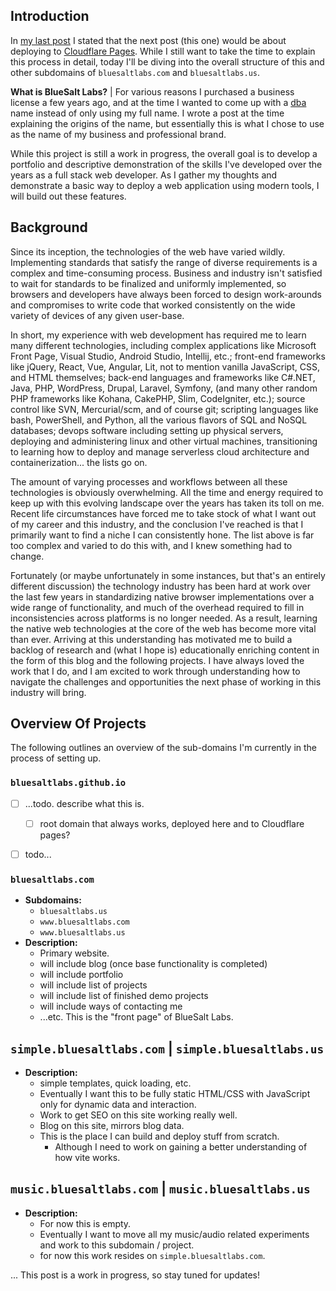 ## Introduction

In [my last post](/blog/posts?id=3) I stated that the next post (this one) would be about deploying to [Cloudflare Pages](https://pages.cloudflare.com). While I still want to take the time to explain this process in detail, today I'll be diving into the overall structure of this and other subdomains of `bluesaltlabs.com` and `bluesaltlabs.us`.

<div class="note-box">
  <strong>What is BlueSalt Labs?</strong> | For various reasons I purchased a business license a few years ago, and at the time I wanted to come up with a <a href="https://en.wikipedia.org/wiki/Trade_name" target="_blank">dba</a> name instead of only using my full name. I wrote a post at the time explaining the origins of the name, but essentially this is what I chose to use as the name of my business and professional brand.
</div>

While this project is still a work in progress, the overall goal is to develop a portfolio and descriptive demonstration of the skills I've developed over the years as a full stack web developer. As I gather my thoughts and demonstrate a basic way to deploy a web application using modern tools, I will build out these features.

## Background

Since its inception, the technologies of the web have varied wildly. Implementing standards that satisfy the range of diverse requirements is a complex and time-consuming process. Business and industry isn't satisfied to wait for standards to be finalized and uniformly implemented, so browsers and developers have always been forced to design work-arounds and compromises to write code that worked consistently on the wide variety of devices of any given user-base.

In short, my experience with web development has required me to learn many different technologies, including complex applications like Microsoft Front Page, Visual Studio, Android Studio, Intellij, etc.; front-end frameworks like jQuery, React, Vue, Angular, Lit, not to mention vanilla JavaScript, CSS, and HTML themselves; back-end languages and frameworks like C#.NET, Java, PHP, WordPress, Drupal, Laravel, Symfony, (and many other random PHP frameworks like Kohana, CakePHP, Slim, CodeIgniter, etc.); source control like SVN, Mercurial/scm, and of course git; scripting languages like bash, PowerShell, and Python, all the various flavors of SQL and NoSQL databases;  devops software including setting up physical servers, deploying and administering linux and other virtual machines, transitioning to learning how to deploy and manage serverless cloud architecture and containerization... the lists go on.

The amount of varying processes and workflows between all these technologies is obviously overwhelming. All the time and energy required to keep up with this evolving landscape over the years has taken its toll on me. Recent life circumstances have forced me to take stock of what I want out of my career and this industry, and the conclusion I've reached is that I primarily want to find a niche I can consistently hone. The list above is far too complex and varied to do this with, and I knew something had to change.

Fortunately (or maybe unfortunately in some instances, but that's an entirely different discussion) the technology industry has been hard at work over the last few years in standardizing native browser implementations over a wide range of functionality, and much of the overhead required to fill in inconsistencies across platforms is no longer needed. As a result, learning the native web technologies at the core of the web has become more vital than ever. Arriving at this understanding has motivated me to build a backlog of research and (what I hope is) educationally enriching content in the form of this blog and the following projects. I have always loved the work that I do, and I am excited to work through understanding how to navigate the challenges and opportunities the next phase of working in this industry will bring.


## Overview Of Projects

The following outlines an overview of the sub-domains I'm currently in the process of setting up.

### `bluesaltlabs.github.io`

- [ ] ...todo. describe what this is.
   - [ ] root domain that always works, deployed here and to Cloudflare pages?
- [ ] todo...


### `bluesaltlabs.com`

- **Subdomains:**
  - `bluesaltlabs.us`
  - `www.bluesaltlabs.com`
  - `www.bluesaltlabs.us`
- **Description:**
  - Primary website.
  - will include blog (once base functionality is completed)
  - will include portfolio
  - will include list of projects
  - will include list of finished demo projects
  - will include ways of contacting me
  - ...etc. This is the "front page" of BlueSalt Labs.


## `simple.bluesaltlabs.com` | `simple.bluesaltlabs.us`

- **Description:**
  - simple templates, quick loading, etc.
  - Eventually I want this to be fully static HTML/CSS with JavaScript only for dynamic data and interaction.
  - Work to get SEO on this site working really well.
  - Blog on this site, mirrors blog data.
  - This is the place I can build and deploy stuff from scratch.
    - Although I need to work on gaining a better understanding of how vite works.


## `music.bluesaltlabs.com` | `music.bluesaltlabs.us`

- **Description:**
  - For now this is empty.
  - Eventually I want to move all my music/audio related experiments and work to this subdomain / project.
  - for now this work resides on `simple.bluesaltlabs.com`.


... This post is a work in progress, so stay tuned for updates!
